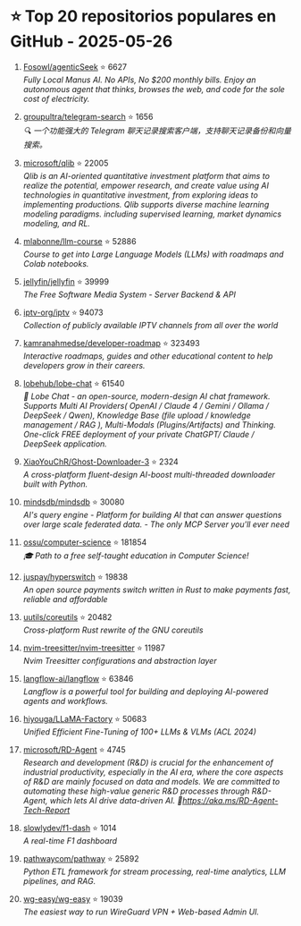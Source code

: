 # ⭐ Top 20 repositorios populares en GitHub - 2025-05-26

1. [Fosowl/agenticSeek](https://github.com/Fosowl/agenticSeek) ⭐ 6627  
   _Fully Local Manus AI. No APIs, No $200 monthly bills. Enjoy an autonomous agent that thinks, browses the web, and code for the sole cost of electricity._

2. [groupultra/telegram-search](https://github.com/groupultra/telegram-search) ⭐ 1656  
   _🔍 一个功能强大的 Telegram 聊天记录搜索客户端，支持聊天记录备份和向量搜索。_

3. [microsoft/qlib](https://github.com/microsoft/qlib) ⭐ 22005  
   _Qlib is an AI-oriented quantitative investment platform that aims to realize the potential, empower research, and create value using AI technologies in quantitative investment, from exploring ideas to implementing productions. Qlib supports diverse machine learning modeling paradigms. including supervised learning, market dynamics modeling, and RL._

4. [mlabonne/llm-course](https://github.com/mlabonne/llm-course) ⭐ 52886  
   _Course to get into Large Language Models (LLMs) with roadmaps and Colab notebooks._

5. [jellyfin/jellyfin](https://github.com/jellyfin/jellyfin) ⭐ 39999  
   _The Free Software Media System - Server Backend & API_

6. [iptv-org/iptv](https://github.com/iptv-org/iptv) ⭐ 94073  
   _Collection of publicly available IPTV channels from all over the world_

7. [kamranahmedse/developer-roadmap](https://github.com/kamranahmedse/developer-roadmap) ⭐ 323493  
   _Interactive roadmaps, guides and other educational content to help developers grow in their careers._

8. [lobehub/lobe-chat](https://github.com/lobehub/lobe-chat) ⭐ 61540  
   _🤯 Lobe Chat - an open-source, modern-design AI chat framework. Supports Multi AI Providers( OpenAI / Claude 4 / Gemini / Ollama / DeepSeek / Qwen), Knowledge Base (file upload / knowledge management / RAG ), Multi-Modals (Plugins/Artifacts) and Thinking. One-click FREE deployment of your private ChatGPT/ Claude / DeepSeek application._

9. [XiaoYouChR/Ghost-Downloader-3](https://github.com/XiaoYouChR/Ghost-Downloader-3) ⭐ 2324  
   _A cross-platform fluent-design AI-boost multi-threaded downloader built with Python._

10. [mindsdb/mindsdb](https://github.com/mindsdb/mindsdb) ⭐ 30080  
   _AI's query engine - Platform for building AI that can answer questions over large scale federated data. - The only MCP Server you'll ever need_

11. [ossu/computer-science](https://github.com/ossu/computer-science) ⭐ 181854  
   _🎓 Path to a free self-taught education in Computer Science!_

12. [juspay/hyperswitch](https://github.com/juspay/hyperswitch) ⭐ 19838  
   _An open source payments switch written in Rust to make payments fast, reliable and affordable_

13. [uutils/coreutils](https://github.com/uutils/coreutils) ⭐ 20482  
   _Cross-platform Rust rewrite of the GNU coreutils_

14. [nvim-treesitter/nvim-treesitter](https://github.com/nvim-treesitter/nvim-treesitter) ⭐ 11987  
   _Nvim Treesitter configurations and abstraction layer_

15. [langflow-ai/langflow](https://github.com/langflow-ai/langflow) ⭐ 63846  
   _Langflow is a powerful tool for building and deploying AI-powered agents and workflows._

16. [hiyouga/LLaMA-Factory](https://github.com/hiyouga/LLaMA-Factory) ⭐ 50683  
   _Unified Efficient Fine-Tuning of 100+ LLMs & VLMs (ACL 2024)_

17. [microsoft/RD-Agent](https://github.com/microsoft/RD-Agent) ⭐ 4745  
   _Research and development (R&D) is crucial for the enhancement of industrial productivity, especially in the AI era, where the core aspects of R&D are mainly focused on data and models. We are committed to automating these high-value generic R&D processes through R&D-Agent, which lets AI drive data-driven AI. 🔗https://aka.ms/RD-Agent-Tech-Report_

18. [slowlydev/f1-dash](https://github.com/slowlydev/f1-dash) ⭐ 1014  
   _A real-time F1 dashboard_

19. [pathwaycom/pathway](https://github.com/pathwaycom/pathway) ⭐ 25892  
   _Python ETL framework for stream processing, real-time analytics, LLM pipelines, and RAG._

20. [wg-easy/wg-easy](https://github.com/wg-easy/wg-easy) ⭐ 19039  
   _The easiest way to run WireGuard VPN + Web-based Admin UI._


<!-- Última actualización: 2025-05-26T18:21:31.630426 UTC -->